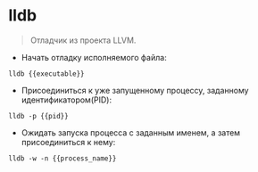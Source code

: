 # lldb

> Отладчик из проекта LLVM.

- Начать отладку исполняемого файла:

`lldb {{executable}}`

- Присоединиться к уже запущенному процессу, заданному идентификатором(PID):

`lldb -p {{pid}}`

- Ожидать запуска процесса с заданным именем, а затем присоединиться к нему:

`lldb -w -n {{process_name}}`
